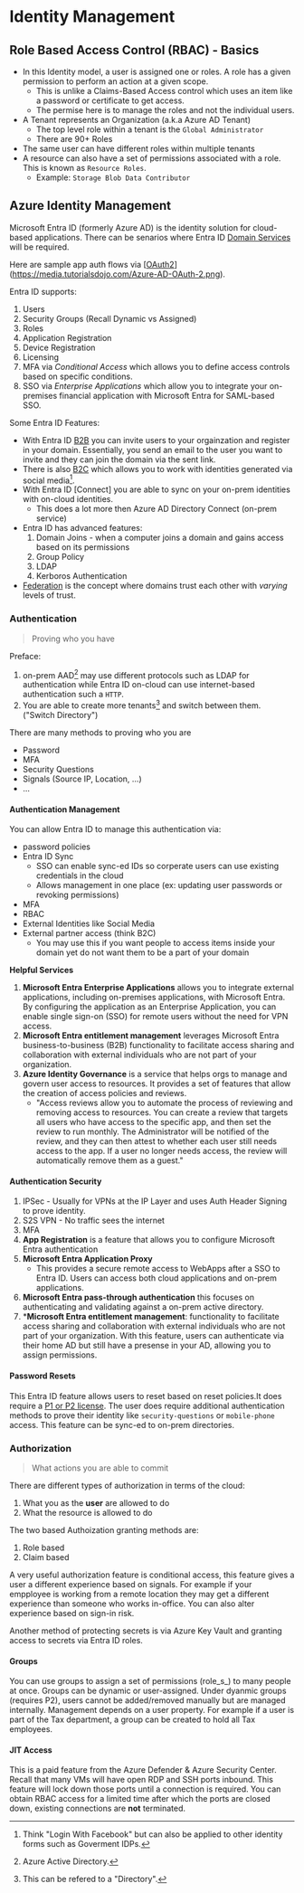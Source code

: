 # Identity Management

## Role Based Access Control (RBAC) - Basics

-   In this Identity model, a user is assigned one or roles. A role has a given permission to perform an action at a given scope.
    -   This is unlike a Claims-Based Access control which uses an item like a password or certificate to get access.
    -   The permise here is to manage the roles and not the individual users.
-   A Tenant represents an Organization (a.k.a Azure AD Tenant)
    -   The top level role within a tenant is the `Global Administrator`
    -   There are 90+ Roles
-   The same user can have different roles within multiple tenants
-   A resource can also have a set of permissions associated with a role. This is known as `Resource Roles`.
    -   Example: `Storage Blob Data Contributor`

## Azure Identity Management

Microsoft Entra ID (formerly Azure AD) is the identity solution for cloud-based applications. There can be senarios where Entra ID [Domain Services](https://learn.microsoft.com/en-us/entra/identity/domain-services/overview) will be required.

Here are sample app auth flows via [[OAuth2](https://learn.microsoft.com/en-us/entra/architecture/auth-oauth2)](https://media.tutorialsdojo.com/Azure-AD-OAuth-2.png).

Entra ID supports:

1. Users
2. Security Groups (Recall Dynamic vs Assigned)
3. Roles
4. Application Registration
5. Device Registration
6. Licensing
7. MFA via _Conditional Access_ which allows you to define access controls based on specific conditions.
8. SSO via _Enterprise Applications_ which allow you to integrate your on-premises financial application with Microsoft Entra for SAML-based SSO.

Some Entra ID Features:

-   With Entra ID [B2B](https://learn.microsoft.com/en-us/entra/external-id/what-is-b2b) you can invite users to your orgainzation and register in your domain. Essentially, you send an email to the user you want to invite and they can join the domain via the sent link.
-   There is also [B2C](https://learn.microsoft.com/en-us/entra/external-id/external-identities-overview#azure-ad-b2c) which allows you to work with identities generated via social media[^1].
-   With Entra ID [Connect] you are able to sync on your on-prem identities with on-cloud identities.
    - This does a lot more then Azure AD Directory Connect (on-prem service)
-   Entra ID has advanced features:
    1. Domain Joins - when a computer joins a domain and gains access based on its permissions
    2. Group Policy
    3. LDAP
    4. Kerboros Authentication
-   [Federation](https://learn.microsoft.com/en-us/entra/identity/hybrid/connect/whatis-fed) is the concept where domains trust each other with _varying_ levels of trust.

### Authentication

> Proving who you have

Preface:

1. on-prem AAD[^2] may use different protocols such as LDAP for authentication while Entra ID on-cloud can use internet-based authentication such a `HTTP`.
2. You are able to create more tenants[^3] and switch between them. ("Switch Directory")

There are many methods to proving who you are

-   Password
-   MFA
-   Security Questions
-   Signals (Source IP, Location, ...)
-   ...

#### Authentication Management

You can allow Entra ID to manage this authentication via:

-   password policies
-   Entra ID Sync
    -   SSO can enable sync-ed IDs so corperate users can use existing credentials in the cloud
    - Allows management in one place (ex: updating user passwords or revoking permissions)
-   MFA
-   RBAC
-   External Identities like Social Media
-   External partner access (think B2C)
    -   You may use this if you want people to access items inside your domain yet do not want them to be a part of your domain

**Helpful Services**
1. **Microsoft Entra Enterprise Applications** allows you to integrate external applications, including on-premises applications, with Microsoft Entra. By configuring the application as an Enterprise Application, you can enable single sign-on (SSO) for remote users without the need for VPN access.
2. **Microsoft Entra entitlement management** leverages Microsoft Entra business-to-business (B2B) functionality to facilitate access sharing and collaboration with external individuals who are not part of your organization.
3. **Azure Identity Governance** is a service that helps orgs to manage and govern user access to resources. It provides a set of features that allow the creation of access policies and reviews.
	+ "Access reviews allow you to automate the process of reviewing and removing access to resources. You can create a review that targets all users who have access to the specific app, and then set the review to run monthly. The Administrator will be notified of the review, and they can then attest to whether each user still needs access to the app. If a user no longer needs access, the review will automatically remove them as a guest."

#### Authentication Security

1. IPSec - Usually for VPNs at the IP Layer and uses Auth Header Signing to prove identity.
2. S2S VPN - No traffic sees the internet
3. MFA
4. **App Registration** is a feature that allows you to configure Microsoft Entra authentication
5. **Microsoft Entra Application Proxy**
	+ This provides a secure remote access to WebApps after a SSO to Entra ID. Users can access both cloud applications and on-prem applications.
6. **Microsoft Entra pass-through authentication** this focuses on authenticating and validating against a on-prem active directory.
7. ***Microsoft Entra entitlement management**: functionality to facilitate access sharing and collaboration with external individuals who are not part of your organization. With this feature, users can authenticate via their home AD but still have a presense in your AD, allowing you to assign permissions.

#### Password Resets

This Entra ID feature allows users to reset based on reset policies.It does require a [P1 or P2 license](https://www.microsoft.com/en-us/security/business/microsoft-entra-pricing). The user does require additional authentication methods to prove their identity like `security-questions` or `mobile-phone` access. This feature can be sync-ed to on-prem directories. 

### Authorization

> What actions you are able to commit

There are different types of authorization in terms of the cloud:

1. What you as the **user** are allowed to do
2. What the resource is allowed to do

The two based Authoization granting methods are:
1. Role based
2. Claim based

A very useful authorization feature is conditional access, this feature gives a user a different experience based on signals. For example if your empployee is working from a remote location they may get a different experience than someone who works in-office. You can also alter experience based on sign-in risk.

Another method of protecting secrets is via Azure Key Vault and granting access to secrets via Entra ID roles.

#### Groups

You can use groups to assign a set of permissions (role_s_) to many people at once. Groups can be dynamic or user-assigned. Under dyanmic groups (requires P2), users cannot be added/removed manually but are managed internally. Management depends on a user property. For example if a user is part of the Tax department, a group can be created to hold all Tax employees.

#### JIT Access

This is a paid feature from the Azure Defender & Azure Security Center. Recall that many VMs will have open RDP and SSH ports inbound. This feature will lock down those ports until a connection is required. You can obtain RBAC access for a limited time after which the ports are closed down, existing connections are **not** terminated. 

[^1]: Think "Login With Facebook" but can also be applied to other identity forms such as Goverment IDPs.
[^2]: Azure Active Directory.
[^3]: This can be refered to a "Directory".
